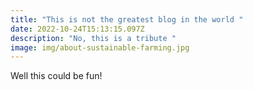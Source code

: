```yaml
---
title: "This is not the greatest blog in the world "
date: 2022-10-24T15:13:15.097Z
description: "No, this is a tribute "
image: img/about-sustainable-farming.jpg
---
```

Well this could be fun!
